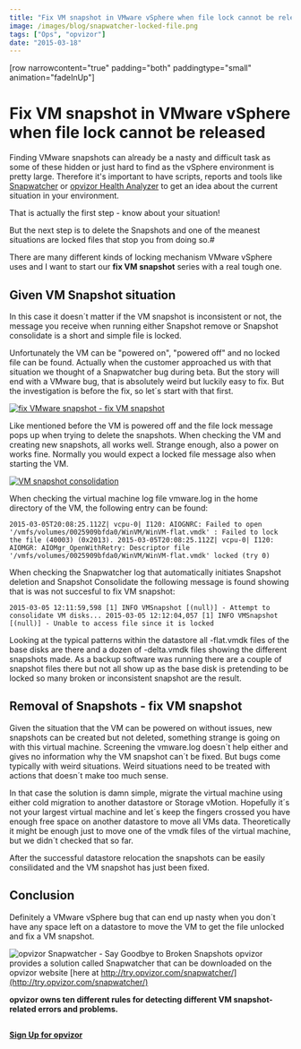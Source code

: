 ```yaml
---
title: "Fix VM snapshot in VMware vSphere when file lock cannot be released"
image: /images/blog/snapwatcher-locked-file.png
tags: ["Ops", "opvizor"]
date: "2015-03-18"
---
```


\[row narrowcontent="true" padding="both" paddingtype="small" animation="fadeInUp"\]

# Fix VM snapshot in VMware vSphere when file lock cannot be released

  

Finding VMware snapshots can already be a nasty and difficult task as some of these hidden or just hard to find as the vSphere environment is pretty large. Therefore it's important to have scripts, reports and tools like [Snapwatcher](http://try.opvizor.com/snapwatcher) or [opvizor Health Analyzer](https://www.opvizor.com/register) to get an idea about the current situation in your environment.

That is actually the first step - know about your situation!

But the next step is to delete the Snapshots and one of the meanest situations are locked files that stop you from doing so.#

There are many different kinds of locking mechanism VMware vSphere uses and I want to start our **fix VM snapshot** series with a real tough one.

## Given VM Snapshot situation

  

In this case it doesn´t matter if the VM snapshot is inconsistent or not, the message you receive when running either Snapshot remove or Snapshot consolidate is a short and simple file is locked.

Unfortunately the VM can be "powered on", "powered off" and no locked file can be found. Actually when the customer approached us with that situation we thought of a Snapwatcher bug during beta. But the story will end with a VMware bug, that is absolutely weird but luckily easy to fix. But the investigation is before the fix, so let´s start with that first.

[![fix VMware snapshot - fix VM snapshot](/images/blog/snapwatcher-locked-file.png)](http://try.opvizor.com/snapwatcher)

Like mentioned before the VM is powered off and the file lock message pops up when trying to delete the snapshots. When checking the VM and creating new snapshots, all works well. Strange enough, also a power on works fine. Normally you would expect a locked file message also when starting the VM.

[![VM snapshot consolidation](/images/blog/snapshot-consolidation-300x206.gif "snapshot-consolidation")](https://opvizor.com/wp-content/uploads/snapshot-consolidation.gif "snapshot-consolidation")

When checking the virtual machine log file vmware.log in the home directory of the VM, the following entry can be found:

`2015-03-05T20:08:25.112Z| vcpu-0| I120: AIOGNRC: Failed to open '/vmfs/volumes/0025909bfda0/WinVM/WinVM-flat.vmdk' : Failed to lock the file (40003) (0x2013). 2015-03-05T20:08:25.112Z| vcpu-0| I120: AIOMGR: AIOMgr_OpenWithRetry: Descriptor file '/vmfs/volumes/0025909bfda0/WinVM/WinVM-flat.vmdk' locked (try 0)`

  

When checking the Snapwatcher log that automatically initiates Snapshot deletion and Snapshot Consolidate the following message is found showing that is was not succesful to fix VM snapshot:

`2015-03-05 12:11:59,598 [1] INFO VMSnapshot [(null)] - Attempt to consolidate VM disks... 2015-03-05 12:12:04,057 [1] INFO VMSnapshot [(null)] - Unable to access file since it is locked`

Looking at the typical patterns within the datastore all -flat.vmdk files of the base disks are there and a dozen of -delta.vmdk files showing the different snapshots made. As a backup software was running there are a couple of snapshot files there but not all show up as the base disk is pretending to be locked so many broken or inconsistent snapshot are the result.

## Removal of Snapshots - fix VM snapshot

Given the situation that the VM can be powered on without issues, new snapshots can be created but not deleted, something strange is going on with this virtual machine. Screening the vmware.log doesn´t help either and gives no information why the VM snapshot can´t be fixed. But bugs come typically with weird situations. Weird situations need to be treated with actions that doesn´t make too much sense.

In that case the solution is damn simple, migrate the virtual machine using either cold migration to another datastore or Storage vMotion. Hopefully it´s not your largest virtual machine and let´s keep the fingers crossed you have enough free space on another datastore to move all VMs data. Theoretically it might be enough just to move one of the vmdk files of the virtual machine, but we didn´t checked that so far.

After the successful datastore relocation the snapshots can be easily consilidated and the VM snapshot has just been fixed.

## Conclusion

Definitely a VMware vSphere bug that can end up nasty when you don´t have any space left on a datastore to move the VM to get the file unlocked and fix a VM snapshot.

  
![opvizor Snapwatcher - Say Goodbye to Broken Snapshots](/images/blog/snapwatcher_2.png)
opvizor provides a solution called Snapwatcher that can be downloaded on the opvizor website [here at http://try.opvizor.com/snapwatcher/](http://try.opvizor.com/snapwatcher/)  

**opvizor owns ten different rules for detecting different VM snapshot-related errors and problems.**

## 

[**Sign Up for opvizor**](/register)
